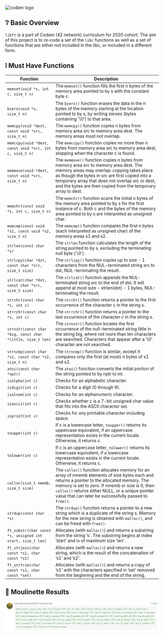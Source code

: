 ![codam logo](https://www.datocms-assets.com/4526/1560770259-logocodamblack-copy.svg)

## ❔ Basic Overview

`libft` is a part of Codam (42 network) curriculum for 2020 cohort. The aim of this project is to re-code a set of the `libc` functions as well as a set of functions that are either not included in the libc, or included in a different form.

## ❕ Must Have Functions

| Function | Description |
| --- | --- |
| `memset(void *s, int c, size_t n)` | The `memset()` function fills the first n bytes of the memory area pointed to by s with the constant byte c. |
| `bzero(void *s, size_t n)` | The `bzero()` function erases the data in the n bytes of the memory starting at the location pointed to by s, by writing zeroes (bytes containing '\0') to that area. |
| `memcpy(void *dest, const void *src, size_t n)` | The `memcpy()` function copies n bytes from memory area src to memory area dest. The memory areas must not overlap. |
| `memccpy(void *dest, const void *src, int c, size_t n)` | The `memccpy()` function copies no more than n bytes from memory area src to memory area dest, stopping when the character c is found. |
| `memmove(void *dest, const void *src, size_t n)` | The `memmove()` function copies n bytes from memory area src to memory area dest.  The memory areas may overlap: copying takes place as though the bytes in src are first copied into a temporary array that does not overlap src or dest, and the bytes are then copied from the temporary array to dest. |
| `memchr(const void *s, int c, size_t n)` | The `memchr()` function scans the initial n bytes of the memory area pointed to by s for the first instance of c. Both c and the bytes of the memory area pointed to by s are interpreted as unsigned char. |
| `memcmp(const void *s1, const void *s2, size_t n)` | The `memcmp()` function compares the first n bytes (each interpreted as unsigned char) of the memory areas s1 and s2. |
| `strlen(const char *s)` | The `strlen` function calculates the length of the string pointed to by s, excluding the terminating null byte ('\0'). |
| `strlcpy(char *dst, const char *src, size_t size)` | The `strlcpy()` function copies up to size - 1 characters from the NUL-terminated string src to dst, NUL-terminating the result. |
| `strlcat(char *dst, const char *src, size_t size)` | The `strlcat()` function appends the NUL-terminated string src to the end of dst.  It will append at most size - strlen(dst) - 1 bytes, NUL-terminating the result. |
| `strchr(const char *s, int c)` | The `strchr()` function returns a pointer to the first occurrence of the character c in the string s. |
| `strrchr(const char *s, int c)` | The `strrchr()` function returns a pointer to the last occurrence of the character c in the string s. |
| `strnstr(const char *big, const char *little, size_t len)` | The `strnstr()` function locates the first occurrence of the null-terminated string little in the string big, where not more than len characters are searched.  Characters that appear after a ‘\0’ character are not searched. |
| `strncmp(const char *s1, const char *s2, size_t n)` | The `strncmp()` function is similar, except it compares only the first (at most) n bytes of s1 and s2. |
| `atoi(const char *nptr)` | The `atoi()` function converts the initial portion of the string pointed to by nptr to int. |
| `isalpha(int c)` | Checks for an alphabetic character. |
| `isdigit(int c)` | Checks for a digit (0 through 9). |
| `isalnum(int c)` | Checks for an alphanumeric character. |
| `isascii(int c)` | Checks whether c is a 7-bit unsigned char value that fits into the ASCII character set. |
| `isprint(int c)` | Checks for any printable character including space. |
| `toupper(int c)` | If c is a lowercase letter, `toupper()` returns its uppercase equivalent, if an uppercase representation exists in the current locale.  Otherwise, it returns c. |
| `tolower(int c)` | If c is an uppercase letter, `tolower()` returns its lowercase equivalent, if a lowercase representation exists in the current locale.  Otherwise, it returns c. |
| `calloc(size_t nmemb, size_t size)` | The  `calloc()` function allocates memory for an array of nmemb elements of size bytes each and returns a pointer to the allocated memory. The memory is set to zero. If nmemb or size is 0, then `calloc()` returns either NULL, or a unique pointer value that can later be successfully passed to `free()`. |
| `strdup(const char *s)` | The `strdup()` function returns a pointer to a new string which is a duplicate of the string s. Memory for the new string is obtained with `malloc()`, and can be freed with `free()`. |
| `ft_substr(char const *s, unsigned int start, size_t len)` | Allocates (with `malloc()`) and returns a substring from the string ’s’. The substring begins at index ’start’ and is of maximum size ’len’. |
| `ft_strjoin(char const *s1, char const *s2)` | Allocates (with `malloc()`) and returns a new string, which is the result of the concatenation of ’s1’ and ’s2’. |
| `ft_strtrim(char const *s1, char const *set)` | Allocates (with `malloc()`) and returns a copy of ’s1’ with the characters specified in ’set’ removed from the beginning and the end of the string. |

## 💩 Moulinette Results

![Moulinette](Capture.JPG)

